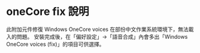 # oneCore fix 說明

此附加元件修復 Windows OneCore voices 在部份中文作業系統環境下，無法載入的問題。
安裝完成後，在「偏好設定」->「語音合成」內會多出「Windows OneCore voices (fix)」的項目可供選擇。
